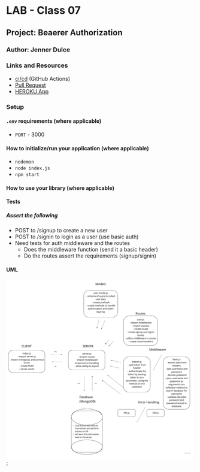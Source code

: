 # LAB - Class 07

## Project: Beaerer Authorization

### Author: Jenner Dulce

### Links and Resources

- [ci/cd](https://github.com/jennerdulce/basic-auth/actions) (GitHub Actions)
- [Pull Request](https://github.com/jennerdulce/basic-auth/pull/1)
- [HEROKU App](https://jennerdulce-basic-auth.herokuapp.com/)

### Setup

#### `.env` requirements (where applicable)

- `PORT` - 3000

#### How to initialize/run your application (where applicable)

- `nodemon`
- `node index.js`
- `npm start`

#### How to use your library (where applicable)

#### Tests

##### Assert the following

- POST to /signup to create a new user
- POST to /signin to login as a user (use basic auth)
- Need tests for auth middleware and the routes
  - Does the middleware function (send it a basic header)
  - Do the routes assert the requirements (signup/signin)

#### UML

![UML Example](./UML.jpg);
